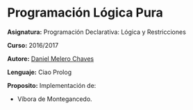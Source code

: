 # Programación Lógica Pura

**Asignatura:** Programación Declarativa: Lógica y Restricciones

**Curso:** 2016/2017

**Autore:** [Daniel Melero Chaves](https://github.com/DanielMChaves)

**Lenguaje:** Ciao Prolog

**Proposito:** Implementación de:
- Víbora de Montegancedo.
